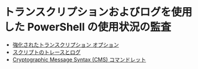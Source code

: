# トランスクリプションおよびログを使用した PowerShell の使用状況の監査

- [強化されたトランスクリプション オプション](audit_transcript.md)
- [スクリプトのトレースとログ](audit_script.md)
- [Cryptographic Message Syntax (CMS) コマンドレット](audit_cms.md)


<!--HONumber=Sep16_HO3-->


